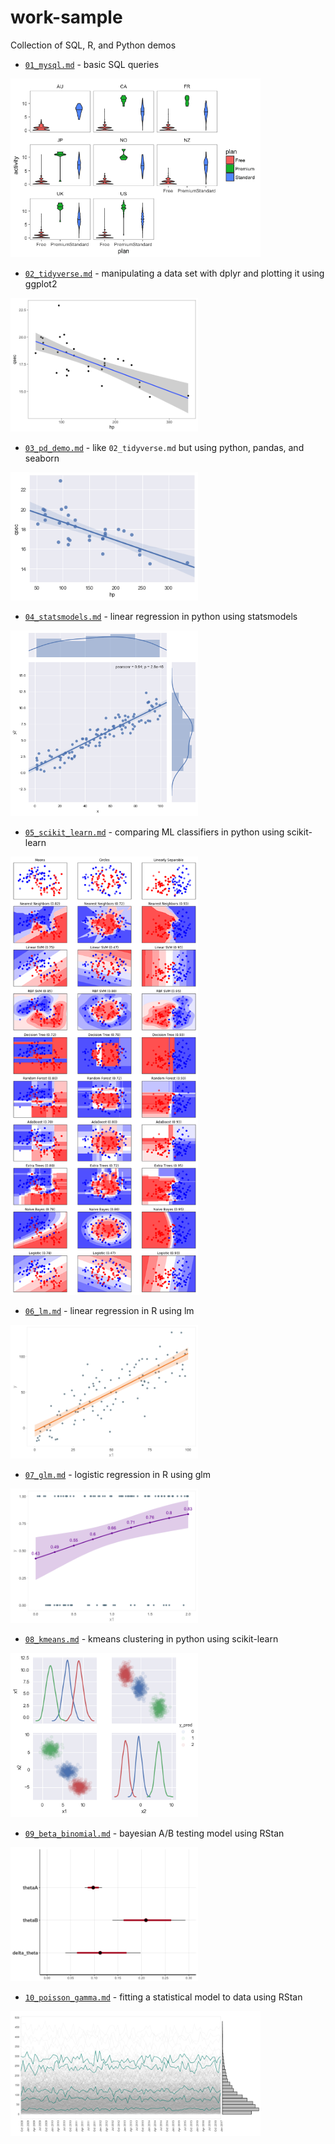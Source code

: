 # work-sample
Collection of SQL, R, and Python demos

+ [`01_mysql.md`](https://github.com/grollins/work-sample/blob/master/01_mysql.md) - basic SQL queries
<img src="figures/mysql2.png" alt="User Activity" width="400"/>

+ [`02_tidyverse.md`](https://github.com/grollins/work-sample/blob/master/02_tidyverse.md) - manipulating a data set with dplyr and plotting it using ggplot2
<img src="figures/tidyverse1.png" alt="ggplot2 linear fit" width="300"/>

+ [`03_pd_demo.md`](https://github.com/grollins/work-sample/blob/master/03_pd_demo.md) - like `02_tidyverse.md` but using python, pandas, and seaborn
<img src="figures/pd_demo1.png" alt="pandas linear fit" width="300"/>

+ [`04_statsmodels.md`](https://github.com/grollins/work-sample/blob/master/04_statsmodels.md) - linear regression in python using statsmodels
<img src="figures/statsmodels2.png" alt="statsmodels fit" width="300"/>

+ [`05_scikit_learn.md`](https://github.com/grollins/work-sample/blob/master/05_scikit_learn.md) - comparing ML classifiers in python using scikit-learn
<img src="figures/scikit_learn1.png" alt="scikit-learn classifiers" width="300"/>

+ [`06_lm.md`](https://github.com/grollins/work-sample/blob/master/06_lm.md) - linear regression in R using lm
<img src="figures/lm2.png" alt="lm fit" width="300"/>

+ [`07_glm.md`](https://github.com/grollins/work-sample/blob/master/07_glm.md) - logistic regression in R using glm
<img src="figures/glm2.png" alt="glm fit" width="300"/>

+ [`08_kmeans.md`](https://github.com/grollins/work-sample/blob/master/08_kmeans.md) - kmeans clustering in python using scikit-learn
<img src="figures/kmeans1.png" alt="kmeans clusters" width="300"/>

+ [`09_beta_binomial.md`](https://github.com/grollins/work-sample/blob/master/09_beta_binomial.md) - bayesian A/B testing model using RStan
<img src="figures/beta_binomial1.png" alt="beta binomial model fit" width="300"/>

+ [`10_poisson_gamma.md`](https://github.com/grollins/work-sample/blob/master/10_poisson_gamma.md) - fitting a statistical model to data using RStan
<img src="figures/poisson_gamma1.png" alt="user activity traces" width="400"/>
